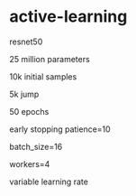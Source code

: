 # active-learning

resnet50

25 million parameters

10k initial samples

5k jump

50 epochs

early stopping patience=10

batch_size=16

workers=4

variable learning rate

